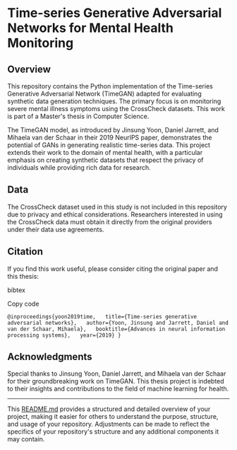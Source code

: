 Time-series Generative Adversarial Networks for Mental Health Monitoring
========================================================================

Overview
--------

This repository contains the Python implementation of the Time-series Generative Adversarial Network (TimeGAN) adapted for evaluating synthetic data generation techniques. The primary focus is on monitoring severe mental illness symptoms using the CrossCheck datasets. This work is part of a Master's thesis in Computer Science.

The TimeGAN model, as introduced by Jinsung Yoon, Daniel Jarrett, and Mihaela van der Schaar in their 2019 NeurIPS paper, demonstrates the potential of GANs in generating realistic time-series data. This project extends their work to the domain of mental health, with a particular emphasis on creating synthetic datasets that respect the privacy of individuals while providing rich data for research.


Data
----

The CrossCheck dataset used in this study is not included in this repository due to privacy and ethical considerations. Researchers interested in using the CrossCheck data must obtain it directly from the original providers under their data use agreements.

Citation
--------

If you find this work useful, please consider citing the original paper and this thesis:

bibtex

Copy code

`@inproceedings{yoon2019time,   title={Time-series generative adversarial networks},   author={Yoon, Jinsung and Jarrett, Daniel and van der Schaar, Mihaela},   booktitle={Advances in neural information processing systems},   year={2019} }`

Acknowledgments
---------------

Special thanks to Jinsung Yoon, Daniel Jarrett, and Mihaela van der Schaar for their groundbreaking work on TimeGAN. This thesis project is indebted to their insights and contributions to the field of machine learning for health.

* * *

This [README.md](http://README.md) provides a structured and detailed overview of your project, making it easier for others to understand the purpose, structure, and usage of your repository. Adjustments can be made to reflect the specifics of your repository's structure and any additional components it may contain.
